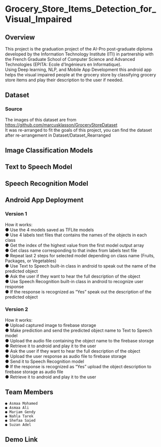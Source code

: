 # Grocery_Store_Items_Detection_for_Visual_Impaired

## Overview
This project is the graduation project of the AI-Pro post-graduate diploma developed by the Information Technology Institute (ITI) in partnership with the French Graduate School of Computer Science and Advanced Technologies (EPITA: Ecole d'Ingénieurs en Informatique). <br />
Using Deep learning, NLP, and Mobile App Development this android app helps the visual impaired people at the grocery store by classifying grocery store items and play their description to the user if needed.

## Dataset
### Source
The images of this dataset are from https://github.com/marcusklasson/GroceryStoreDataset <br/>
It was re-arranged to fit the goals of this project, you can find the dataset after re-arrangement in Dataset/Dataset_Rearranged

## Image Classification Models


## Text to Speech Model


## Speech Recognition Model


## Android App Deployment
### Version 1
How it works:<br />
● Use the 4 models saved as TFLite models<br />
● Use 4 labels text files that contains the names of the objects in each class<br />
● Get the index of the highest value from the first model output array<br />
● Get class name corresponding to that index from labels text file<br />
● Repeat last 2 steps for selected model depending on class name (Fruits, Packages, or Vegetables)<br />
● Use Text to Speech built-in class in android to speak out the name of the predicted object<br />
● Ask the user if they want to hear the full description of the object<br />
● Use Speech Recognition built-in class in android to recognize user response<br />
● If the response is recognized as “Yes” speak out the description of the predicted object<br />

### Version 2
How it works:<br />
● Upload captured image to firebase storage<br />
● Make prediction and send the predicted object name to Text to Speech model <br />
● Upload the audio file containing the object name to the firebase storage <br />
● Retrieve it to android and play it to the user<br />
● Ask the user if they want to hear the full description of the object<br />
● Upload the user response as audio file to firebase storage<br />
● Send it to Speech Recognition model<br />
● If the response is recognized as “Yes” upload the object description to firebase storage as audio file<br />
● Retrieve it to android and play it to the user<br />


## Team Members
 ``` 
 ● Asmaa Mohamed
 ● Asmaa Ali 
 ● Mariam Gendy 
 ● Nahla Tarek
 ● Shefaa Saied
 ● Suzan Adel
 ```
 
 ## Demo Link
 
